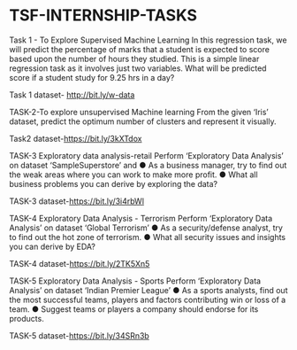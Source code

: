 # TSF-INTERNSHIP-TASKS
Task 1 - To Explore Supervised Machine Learning 
In this regression task, we will predict the percentage of marks that a student is expected to score based upon the number of hours they studied. This is a simple linear regression task as it involves just two variables. What will be predicted score if a student study for 9.25 hrs in a day?

Task 1 dataset- http://bit.ly/w-data

TASK-2-To explore unsupervised Machine learning
From the given ‘Iris’ dataset, predict the optimum number of clusters and
represent it visually.

Task2 dataset-https://bit.ly/3kXTdox

TASK-3 Exploratory data analysis-retail
Perform ‘Exploratory Data Analysis’ on dataset ‘SampleSuperstore’ and 
● As a business manager, try to find out the weak areas where you can work to
make more profit.
● What all business problems you can derive by exploring the data?

TASK-3 dataset-https://bit.ly/3i4rbWl

TASK-4  Exploratory Data Analysis - Terrorism
Perform ‘Exploratory Data Analysis’ on dataset ‘Global Terrorism’ 
● As a security/defense analyst, try to find out the hot zone of terrorism. 
● What all security issues and insights you can derive by EDA?

TASK-4 dataset-https://bit.ly/2TK5Xn5

TASK-5 Exploratory Data Analysis - Sports
Perform ‘Exploratory Data Analysis’ on dataset ‘Indian Premier League’ 
● As a sports analysts, find out the most successful teams, players and factors contributing win or loss of a team. 
● Suggest teams or players a company should endorse for its products.

TASK-5 dataset-https://bit.ly/34SRn3b
